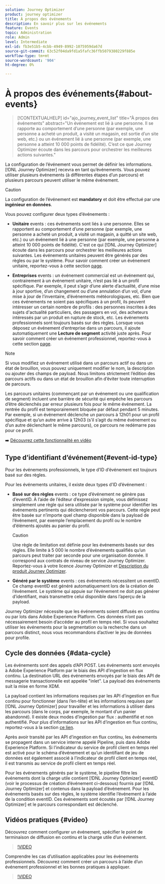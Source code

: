 ```yaml
---
solution: Journey Optimizer
product: journey optimizer
title: À propos des événements
description: En savoir plus sur les événements
feature: Events
topic: Administration
role: Admin
level: Intermediate
exl-id: fb3e51b5-4cbb-4949-8992-1075959da67d
source-git-commit: 63c52f04da9fd1a5fafc36ffb5079380229f885e
workflow-type: tm+mt
source-wordcount: '904'
ht-degree: 0%

---
```


# À propos des événements{#about-events}

>[!CONTEXTUALHELP]
>id="ajo_journey_event_list"
>title="À propos des événements"
>abstract="Un événement est lié à une personne. Il se rapporte au comportement d’une personne (par exemple, une personne a acheté un produit, a visité un magasin, est sortie d’un site web, etc.) ou un événement lié à une personne (par exemple, une personne a atteint 10 000 points de fidélité). C’est ce que Journey Optimizer écoute dans les parcours pour orchestrer les meilleures actions suivantes."

La configuration de l’événement vous permet de définir les informations. [!DNL Journey Optimizer] recevra en tant qu’événements. Vous pouvez utiliser plusieurs événements (à différentes étapes d’un parcours) et plusieurs parcours peuvent utiliser le même événement.

>[!CAUTION]
>
>La configuration de l’événement est **mandatory** et doit être effectué par une **ingénieur en données**.

Vous pouvez configurer deux types d’événements :

* **Unitaire** events : ces événements sont liés à une personne. Elles se rapportent au comportement d’une personne (par exemple, une personne a acheté un produit, a visité un magasin, a quitté un site web, etc.) ou un événement lié à une personne (par exemple, une personne a atteint 10 000 points de fidélité). C&#39;est ce qui [!DNL Journey Optimizer] écoute dans les parcours pour orchestrer les meilleures actions suivantes. Les événements unitaires peuvent être générés par des règles ou par le système. Pour savoir comment créer un événement unitaire, reportez-vous à cette section [page](../event/about-creating.md).

* **Entreprises** events : un événement commercial est un événement qui, contrairement à un événement unitaire, n’est pas lié à un profil spécifique. Par exemple, il peut s’agir d’une alerte d’actualité, d’une mise à jour sportive, d’un changement ou d’une annulation d’un vol, d’une mise à jour de l’inventaire, d’événements météorologiques, etc. Bien que ces événements ne soient pas spécifiques à un profil, ils peuvent intéresser un certain nombre de profils : des personnes inscrites à des sujets d&#39;actualité particuliers, des passagers en vol, des acheteurs intéressés par un produit en rupture de stock, etc. Les événements professionnels sont toujours basés sur des règles. Lorsque vous déposez un événement d’entreprise dans un parcours, il ajoute automatiquement une **Lecture de segment** activité juste après. Pour savoir comment créer un événement professionnel, reportez-vous à cette section [page](../event/about-creating-business.md).


>[!NOTE]
>
>Si vous modifiez un événement utilisé dans un parcours actif ou dans un état de brouillon, vous pouvez uniquement modifier le nom, la description ou ajouter des champs de payload. Nous limitons strictement l’édition des parcours actifs ou dans un état de brouillon afin d’éviter toute interruption de parcours.

Les parcours unitaires (commençant par un événement ou une qualification de segment) incluent une barrière de sécurité qui empêche les parcours d’être déclenchés par erreur plusieurs fois pour le même événement. La rentrée du profil est temporairement bloquée par défaut pendant 5 minutes. Par exemple, si un événement déclenche un parcours à 12h01 pour un profil spécifique et qu’un autre arrive à 12h03 (s’il s’agit du même événement ou d’un autre déclenchant le même parcours), ce parcours ne redémarre pas pour ce profil.

➡️ [Découvrez cette fonctionnalité en vidéo](#video)

## Type d’identifiant d’événement{#event-id-type}

Pour les événements professionnels, le type d’ID d’événement est toujours basé sur des règles.

Pour les événements unitaires, il existe deux types d’ID d’événement :

* **Basé sur des règles** events : ce type d’événement ne génère pas d’eventID. À l’aide de l’éditeur d’expression simple, vous définissez simplement une règle qui sera utilisée par le système pour identifier les événements pertinents qui déclencheront vos parcours. Cette règle peut être basée sur n’importe quel champ disponible dans la payload de l’événement, par exemple l’emplacement du profil ou le nombre d’éléments ajoutés au panier du profil.

   >[!CAUTION]
   >
   >Une règle de limitation est définie pour les événements basés sur des règles. Elle limite à 5 000 le nombre d’événements qualifiés qu’un parcours peut traiter par seconde pour une organisation donnée. Il correspond aux contrats de niveau de service Journey Optimizer. Reportez-vous à votre licence Journey Optimizer et [Description du produit Journey Optimizer](https://helpx.adobe.com/legal/product-descriptions/adobe-journey-optimizer.html).

* **Généré par le système** events : ces événements nécessitent un eventID. Ce champ eventID est généré automatiquement lors de la création de l’événement. Le système qui appuie sur l’événement ne doit pas générer d’identifiant, mais transmettre celui disponible dans l’aperçu de la payload.

Journey Optimizer nécessite que les événements soient diffusés en continu ou par lots dans Adobe Experience Platform. Ces données n’ont pas nécessairement besoin d’accéder au profil en temps réel. Si vous souhaitez utiliser les événements pour la segmentation ou la recherche dans un parcours distinct, nous vous recommandons d’activer le jeu de données pour profile.

## Cycle des données {#data-cycle}

Les événements sont des appels d’API POST. Les événements sont envoyés à Adobe Experience Platform par le biais des API d’ingestion en flux continu. La destination URL des événements envoyés par le biais des API de messagerie transactionnelle est appelée &quot;inlet&quot;. La payload des événements suit la mise en forme XDM.

La payload contient les informations requises par les API d’ingestion en flux continu pour fonctionner (dans l’en-tête) et les informations requises par [!DNL Journey Optimizer] pour travailler et les informations à utiliser dans les parcours (dans le corps, par exemple, le montant d’un panier abandonné). Il existe deux modes d’ingestion par flux : authentifié et non authentifié. Pour plus d’informations sur les API d’ingestion en flux continu, reportez-vous à la section [ce lien](https://experienceleague.adobe.com/docs/experience-platform/xdm/api/getting-started.html).

Après avoir transité par les API d’ingestion en flux continu, les événements se propagent dans un service interne appelé Pipeline, puis dans Adobe Experience Platform. Si l’indicateur du service de profil client en temps réel est activé pour le schéma d’événement et qu’un identifiant de jeu de données est également associé à l’indicateur de profil client en temps réel, il est transmis au service de profil client en temps réel.

Pour les événements générés par le système, le pipeline filtre les événements dont la charge utile contient [!DNL Journey Optimizer] eventID (voir le processus de création d’événement ci-dessous) fournis par [!DNL Journey Optimizer] et contenus dans la payload d’événement. Pour les événements basés sur des règles, le système identifie l’événement à l’aide de la condition eventID. Ces événements sont écoutés par [!DNL Journey Optimizer] et le parcours correspondant est déclenché.

## Vidéos pratiques {#video}

Découvrez comment configurer un événement, spécifier le point de terminaison de diffusion en continu et la charge utile d’un événement.

>[!VIDEO](https://video.tv.adobe.com/v/336253?quality=12)

Comprendre les cas d’utilisation applicables pour les événements professionnels. Découvrez comment créer un parcours à l’aide d’un événement professionnel et les bonnes pratiques à appliquer.

>[!VIDEO](https://video.tv.adobe.com/v/334234?quality=12)
